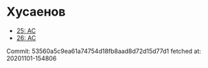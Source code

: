 # Хусаенов
- [25: AC](25.md)
- [26: AC](26.md)

Commit: 53560a5c9ea61a74754d18fb8aad8d72d15d77d1
 fetched at: 20201101-154806
